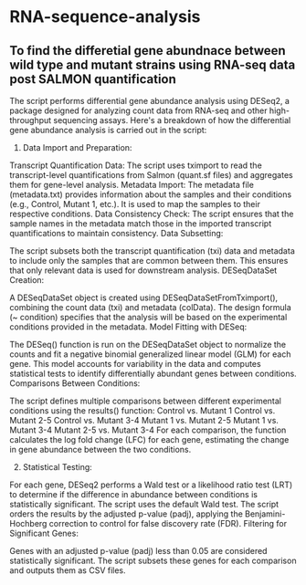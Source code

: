 # RNA-sequence-analysis

## To find the differetial gene abundnace between wild type and mutant strains using RNA-seq data post SALMON quantification

The script performs differential gene abundance analysis using DESeq2, a package designed for analyzing count data from RNA-seq and other high-throughput sequencing assays. Here's a breakdown of how the differential gene abundance analysis is carried out in the script:

1. Data Import and Preparation:

Transcript Quantification Data: The script uses tximport to read the transcript-level quantifications from Salmon (quant.sf files) and aggregates them for gene-level analysis.
Metadata Import: The metadata file (metadata.txt) provides information about the samples and their conditions (e.g., Control, Mutant 1, etc.). It is used to map the samples to their respective conditions.
Data Consistency Check: The script ensures that the sample names in the metadata match those in the imported transcript quantifications to maintain consistency.
Data Subsetting:

The script subsets both the transcript quantification (txi) data and metadata to include only the samples that are common between them. This ensures that only relevant data is used for downstream analysis.
DESeqDataSet Creation:

A DESeqDataSet object is created using DESeqDataSetFromTximport(), combining the count data (txi) and metadata (colData). The design formula (~ condition) specifies that the analysis will be based on the experimental conditions provided in the metadata.
Model Fitting with DESeq:

The DESeq() function is run on the DESeqDataSet object to normalize the counts and fit a negative binomial generalized linear model (GLM) for each gene. This model accounts for variability in the data and computes statistical tests to identify differentially abundant genes between conditions.
Comparisons Between Conditions:

The script defines multiple comparisons between different experimental conditions using the results() function:
Control vs. Mutant 1
Control vs. Mutant 2-5
Control vs. Mutant 3-4
Mutant 1 vs. Mutant 2-5
Mutant 1 vs. Mutant 3-4
Mutant 2-5 vs. Mutant 3-4
For each comparison, the function calculates the log fold change (LFC) for each gene, estimating the change in gene abundance between the two conditions.

2. Statistical Testing:

For each gene, DESeq2 performs a Wald test or a likelihood ratio test (LRT) to determine if the difference in abundance between conditions is statistically significant. The script uses the default Wald test.
The script orders the results by the adjusted p-value (padj), applying the Benjamini-Hochberg correction to control for false discovery rate (FDR).
Filtering for Significant Genes:

Genes with an adjusted p-value (padj) less than 0.05 are considered statistically significant. The script subsets these genes for each comparison and outputs them as CSV files.

